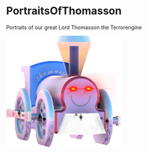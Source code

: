 # PortraitsOfThomasson
Portraits of our great Lord Thomasson the Terrorengine

![alt text](https://github.com/FeeZotter/PortraitsOfThomasson/blob/main/LensflareThomasson.png)

